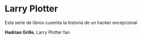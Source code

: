 # Larry Plotter

Esta serie de libros cueenta la historia de un hacker excepcional

**Hadrian Grille**, Larry Plotter fan
